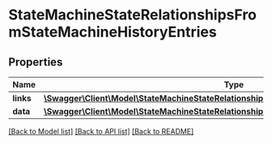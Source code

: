 # StateMachineStateRelationshipsFromStateMachineHistoryEntries

## Properties
Name | Type | Description | Notes
------------ | ------------- | ------------- | -------------
**links** | [**\Swagger\Client\Model\StateMachineStateRelationshipsFromStateMachineHistoryEntriesLinks**](StateMachineStateRelationshipsFromStateMachineHistoryEntriesLinks.md) |  | [optional] 
**data** | [**\Swagger\Client\Model\StateMachineStateRelationshipsFromStateMachineHistoryEntriesData[]**](StateMachineStateRelationshipsFromStateMachineHistoryEntriesData.md) |  | [optional] 

[[Back to Model list]](../../README.md#documentation-for-models) [[Back to API list]](../../README.md#documentation-for-api-endpoints) [[Back to README]](../../README.md)

